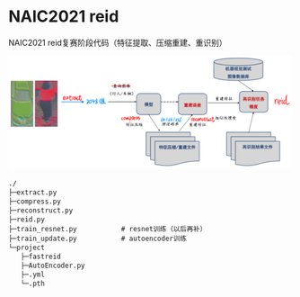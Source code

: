 # NAIC2021 reid
 NAIC2021 reid复赛阶段代码（特征提取、压缩重建、重识别）

![NAIC2021-reid.png](NAIC2021-reid.png)

```
./
├─extract.py	            
├─compress.py            	
├─reconstruct.py			
├─reid.py					
├─train_resnet.py			# resnet训练（以后再补）
├─train_update.py			# autoencoder训练
└─project
   ├─fastreid
   ├─AutoEncoder.py
   ├─.yml
   └─.pth
```

